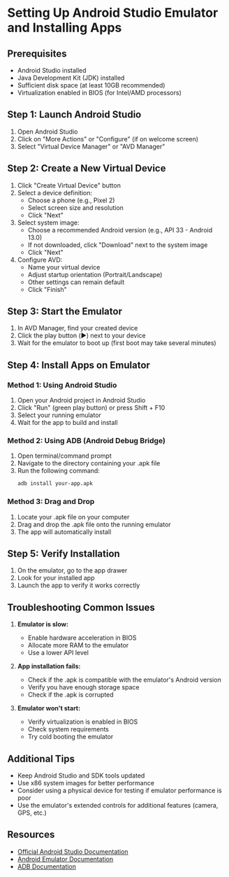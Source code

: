 # Setting Up Android Studio Emulator and Installing Apps

## Prerequisites
- Android Studio installed
- Java Development Kit (JDK) installed
- Sufficient disk space (at least 10GB recommended)
- Virtualization enabled in BIOS (for Intel/AMD processors)

## Step 1: Launch Android Studio
1. Open Android Studio
2. Click on "More Actions" or "Configure" (if on welcome screen)
3. Select "Virtual Device Manager" or "AVD Manager"

## Step 2: Create a New Virtual Device
1. Click "Create Virtual Device" button
2. Select a device definition:
   - Choose a phone (e.g., Pixel 2)
   - Select screen size and resolution
   - Click "Next"
3. Select system image:
   - Choose a recommended Android version (e.g., API 33 - Android 13.0)
   - If not downloaded, click "Download" next to the system image
   - Click "Next"
4. Configure AVD:
   - Name your virtual device
   - Adjust startup orientation (Portrait/Landscape)
   - Other settings can remain default
   - Click "Finish"

## Step 3: Start the Emulator
1. In AVD Manager, find your created device
2. Click the play button (▶️) next to your device
3. Wait for the emulator to boot up (first boot may take several minutes)

## Step 4: Install Apps on Emulator
### Method 1: Using Android Studio
1. Open your Android project in Android Studio
2. Click "Run" (green play button) or press Shift + F10
3. Select your running emulator
4. Wait for the app to build and install

### Method 2: Using ADB (Android Debug Bridge)
1. Open terminal/command prompt
2. Navigate to the directory containing your .apk file
3. Run the following command:
   ```bash
   adb install your-app.apk
   ```

### Method 3: Drag and Drop
1. Locate your .apk file on your computer
2. Drag and drop the .apk file onto the running emulator
3. The app will automatically install

## Step 5: Verify Installation
1. On the emulator, go to the app drawer
2. Look for your installed app
3. Launch the app to verify it works correctly

## Troubleshooting Common Issues
1. **Emulator is slow:**
   - Enable hardware acceleration in BIOS
   - Allocate more RAM to the emulator
   - Use a lower API level

2. **App installation fails:**
   - Check if the .apk is compatible with the emulator's Android version
   - Verify you have enough storage space
   - Check if the .apk is corrupted

3. **Emulator won't start:**
   - Verify virtualization is enabled in BIOS
   - Check system requirements
   - Try cold booting the emulator

## Additional Tips
- Keep Android Studio and SDK tools updated
- Use x86 system images for better performance
- Consider using a physical device for testing if emulator performance is poor
- Use the emulator's extended controls for additional features (camera, GPS, etc.)

## Resources
- [Official Android Studio Documentation](https://developer.android.com/studio)
- [Android Emulator Documentation](https://developer.android.com/studio/run/emulator)
- [ADB Documentation](https://developer.android.com/studio/command-line/adb)
